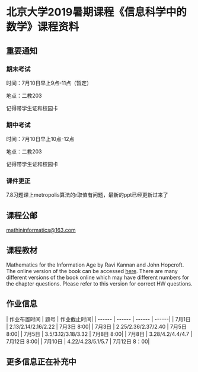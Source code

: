 # 北京大学2019暑期课程《信息科学中的数学》课程资料

## 重要通知

### 期末考试
时间：7月10日早上9点-11点（暂定）

地点：二教203

记得带学生证和校园卡

### 期中考试
时间：7月10日早上10点-12点

地点：二教203

记得带学生证和校园卡

### 课件更正
7.8习题课上metropolis算法的r取值有问题，最新的ppt已经更新过来了

## 课程公邮
mathininformatics@163.com

## 课程教材
Mathematics for the Information Age by Ravi Kannan and John Hopcroft. The online version of the book can be accessed [here](http://www.cs.cornell.edu/jeh/book%20no%20so;utions%20March%202019.pdf). There are many different versions of the book online which may have different numbers for the chapter questions. Please refer to this version for correct HW questions.
## 作业信息

| 作业布置时间 | 题号 | 作业截止时间|
| ------ | ------ | ------ | ------|
| 7月1日 | 2.13/2.14/2.16/2.22 | 7月3日 8:00|
| 7月3日 | 2.25/2.36/2.37/2.40 | 7月5日 8:00|
| 7月5日 | 3.5/3.12/3.18/3.32 |  7月8日 8:00|
| 7月8日 | 3.28/4.2/4.4/4.7 |  7月12日 8:00|
| 7月10日 | 4.22/4.23/5.1/5.7 | 7月12日 8：00|
## 更多信息正在补充中
